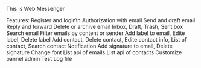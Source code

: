 This is Web Messenger

Features:
Register and login\n
Authorization with email
Send and draft email
Reply and forward
Delete or archive email
Inbox, Draft, Trash, Sent box
Search email
Filter emails by content or sender
Add label to email, Edite label, Delete label
Add contact, Delete contact, Edite contact info, List of contact, Search contact
Notification
Add signature to email, Delete signature
Change font
List api of emails
List api of contacts
Customize pannel admin
Test
Log file
